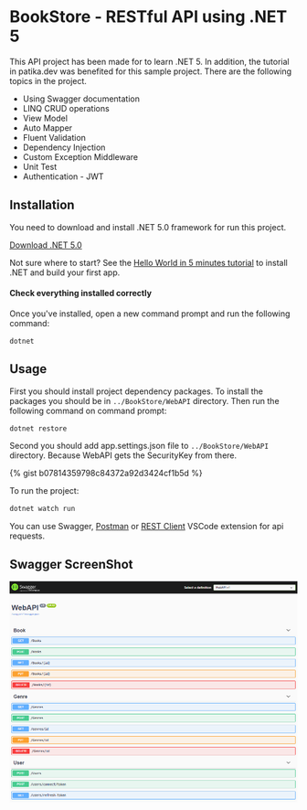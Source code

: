 # BookStore - RESTful API using .NET 5

This API project has been made for to learn .NET 5.  In addition, the tutorial in patika.dev was benefited for this sample project. There are the following topics in the project.
* Using Swagger documentation
* LINQ CRUD operations
* View Model
* Auto Mapper
* Fluent Validation
* Dependency Injection
* Custom Exception Middleware
* Unit Test 
* Authentication - JWT



## Installation

You need to download and install .NET 5.0 framework for run this project. 

[Download .NET 5.0](https://dotnet.microsoft.com/download)

Not sure where to start? See the [Hello World in 5 minutes tutorial](https://dotnet.microsoft.com/learn/dotnet/hello-world-tutorial/intro) to install .NET and build your first app.



#### Check everything installed correctly

Once you've installed, open a new command prompt and run the following command:

```
dotnet
```
 
## Usage

First you should install project dependency packages. To install the packages you should be in `../BookStore/WebAPI` directory. Then run the following command on command prompt:

```
dotnet restore
```

Second you should add app.settings.json file to  `../BookStore/WebAPI` directory. Because WebAPI gets the SecurityKey from there.

{% gist b07814359798c84372a92d3424cf1b5d %}

To run the project:

```bash
dotnet watch run
```

You can use Swagger, [Postman](https://www.postman.com/) or [REST Client](https://github.com/Huachao/vscode-restclient) VSCode extension for api requests.

## Swagger ScreenShot
![Image of Swagger](ReadmeImages/BookStore_swagger.png)